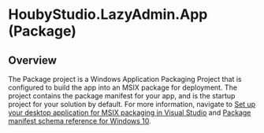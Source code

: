 ﻿# HoubyStudio.LazyAdmin.App (Package)

## Overview

The Package project is a Windows Application Packaging Project that is configured to build the app into an MSIX package for deployment. The project contains the package manifest for your app, and is the startup project for your solution by default. For more information, navigate to [Set up your desktop application for MSIX packaging in Visual Studio](https://docs.microsoft.com/en-us/windows/msix/desktop/desktop-to-uwp-packaging-dot-net) and [Package manifest schema reference for Windows 10](https://docs.microsoft.com/en-us/uwp/schemas/appxpackage/uapmanifestschema/schema-root).
